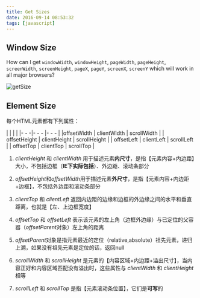 ```yaml
---
title: Get Sizes
date: 2016-09-14 08:53:32
tags: [javascript]
---
```


## Window Size
How can I get `windowWidth`, `windowHeight`, `pageWidth`, `pageHeight`, `screenWidth`, `screenHeight`, `pageX`, `pageY`, `screenX`, `screenY` which will work in all major browsers?

![getSize](about-js-get-size.jpg)

## Element Size

每个HTML元素都有下列属性：

|  |  |  |
|- - -|- - - |- - - |
|offsetWidth | clientWidth | scrollWidth |
| offsetHeight | clientHeight | scrollHeight |
| offsetLeft | clientLeft | scrollLeft |
| offsetTop | clientTop | scrollTop |

1. *clientHeight* 和 *clientWidth* 用于描述元素**内尺寸**，是指【元素内容+内边距】大小，不包括边框（**IE下实际包括**）、外边距、滚动条部分

2. *offsetHeight*和*offsetWidth*用于描述元素**外尺寸**，是指【元素内容+内边距+边框】，不包括外边距和滚动条部分

3. *clientTop* 和 *clientLeft* 返回内边距的边缘和边框的外边缘之间的水平和垂直距离，也就是【左、上边框宽度】

4. *offsetTop* 和 *offsetLeft* 表示该元素的左上角（边框外边缘）与已定位的父容器（*offsetParent*对象）左上角的距离

5. *offsetParent*对象是指元素最近的定位（relative,absolute）祖先元素，递归上溯，如果没有祖先元素是定位的话，返回null

6. *scrollWidth* 和 *scrollHeight* 是元素的【内容区域+内边距+溢出尺寸】，当内容正好和内容区域匹配没有溢出时，这些属性与 *clientWidth* 和 *clientHeight* 相等

7. *scrollLeft* 和 *scrollTop* 是指【元素滚动条位置】，它们是**可写**的

<!-- more -->
